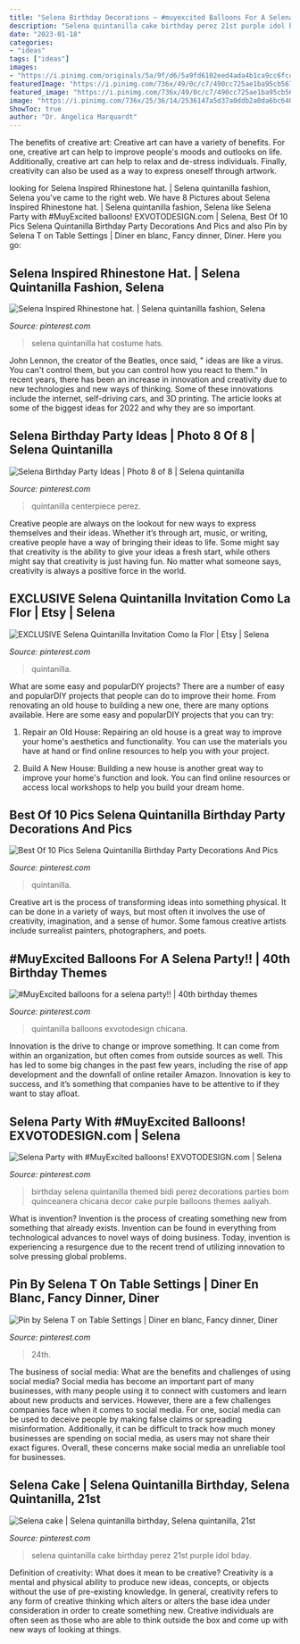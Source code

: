 ```yaml
---
title: "Selena Birthday Decorations ~ #muyexcited Balloons For A Selena Party!!"
description: "Selena quintanilla cake birthday perez 21st purple idol bday"
date: "2023-01-18"
categories:
- "ideas"
tags: ["ideas"]
images:
- "https://i.pinimg.com/originals/5a/9f/d6/5a9fd6102eed4ada4b1ca9cc6fccb9cb.jpg"
featuredImage: "https://i.pinimg.com/736x/49/0c/c7/490cc725ae1ba95cb567243f36c31eb0.jpg"
featured_image: "https://i.pinimg.com/736x/49/0c/c7/490cc725ae1ba95cb567243f36c31eb0.jpg"
image: "https://i.pinimg.com/736x/25/36/14/2536147a5d37a0ddb2a0da6bc6403a2e.jpg"
ShowToc: true
author: "Dr. Angelica Marquardt"
---
```



The benefits of creative art:
Creative art can have a variety of benefits. For one, creative art can help to improve people's moods and outlooks on life. Additionally, creative art can help to relax and de-stress individuals. Finally, creativity can also be used as a way to express oneself through artwork.

	

		
looking for Selena Inspired Rhinestone hat. | Selena quintanilla fashion, Selena you've came to the right web. We have 8 Pictures about Selena Inspired Rhinestone hat. | Selena quintanilla fashion, Selena like Selena Party with #MuyExcited balloons! EXVOTODESIGN.com | Selena, Best Of 10 Pics Selena Quintanilla Birthday Party Decorations And Pics and also Pin by Selena T on Table Settings | Diner en blanc, Fancy dinner, Diner. Here you go:
		
    
## Selena Inspired Rhinestone Hat. | Selena Quintanilla Fashion, Selena

<img loading=lazy src="https://i.pinimg.com/originals/94/e0/89/94e089bd67d107f287b2fb77d544cf42.jpg" onerror="this.onerror=null;this.src='https://tse1.mm.bing.net/th?id=OIP.t11lppkqUYtz1EejXbrZsgHaF4&amp;pid=15.1';" alt="Selena Inspired Rhinestone hat. | Selena quintanilla fashion, Selena">

_Source: pinterest.com_

>selena quintanilla hat costume hats. 

	

John Lennon, the creator of the Beatles, once said, " ideas are like a virus. You can't control them, but you can control how you react to them." In recent years, there has been an increase in innovation and creativity due to new technologies and new ways of thinking. Some of these innovations include the internet, self-driving cars, and 3D printing. The article looks at some of the biggest ideas for 2022 and why they are so important.

    
## Selena Birthday Party Ideas | Photo 8 Of 8 | Selena Quintanilla

<img loading=lazy src="https://i.pinimg.com/736x/25/36/14/2536147a5d37a0ddb2a0da6bc6403a2e.jpg" onerror="this.onerror=null;this.src='https://tse1.mm.bing.net/th?id=OIP.bEOf4rYfsi57qY8cRWAnhwHaNL&amp;pid=15.1';" alt="Selena Birthday Party Ideas | Photo 8 of 8 | Selena quintanilla">

_Source: pinterest.com_

>quintanilla centerpiece perez. 

	

Creative people are always on the lookout for new ways to express themselves and their ideas. Whether it’s through art, music, or writing, creative people have a way of bringing their ideas to life. Some might say that creativity is the ability to give your ideas a fresh start, while others might say that creativity is just having fun. No matter what someone says, creativity is always a positive force in the world.

    
## EXCLUSIVE Selena Quintanilla Invitation Como La Flor | Etsy | Selena

<img loading=lazy src="https://i.pinimg.com/736x/b1/e5/29/b1e529d7100cd5a5e41d5474d1b643ee.jpg" onerror="this.onerror=null;this.src='https://tse3.mm.bing.net/th?id=OIP.Tnf-shHCvcISzqpE6sX8AgHaF7&amp;pid=15.1';" alt="EXCLUSIVE Selena Quintanilla Invitation Como la Flor | Etsy | Selena">

_Source: pinterest.com_

>quintanilla. 

	

What are some easy and popularDIY projects?
There are a number of easy and popularDIY projects that people can do to improve their home. From renovating an old house to building a new one, there are many options available. Here are some easy and popularDIY projects that you can try:
1. Repair an Old House: Repairing an old house is a great way to improve your home's aesthetics and functionality. You can use the materials you have at hand or find online resources to help you with your project.

2. Build A New House: Building a new house is another great way to improve your home's function and look. You can find online resources or access local workshops to help you build your dream home.

    
## Best Of 10 Pics Selena Quintanilla Birthday Party Decorations And Pics

<img loading=lazy src="https://i.pinimg.com/originals/86/e3/01/86e301d8ff07d0504320364d99ca912f.jpg" onerror="this.onerror=null;this.src='https://tse1.mm.bing.net/th?id=OIP.7nEaNr1ijpJP0bqvn_yI9wHaEK&amp;pid=15.1';" alt="Best Of 10 Pics Selena Quintanilla Birthday Party Decorations And Pics">

_Source: pinterest.com_

>quintanilla. 

	

Creative art is the process of transforming ideas into something physical. It can be done in a variety of ways, but most often it involves the use of creativity, imagination, and a sense of humor. Some famous creative artists include surrealist painters, photographers, and poets.

    
## #MuyExcited Balloons For A Selena Party!! | 40th Birthday Themes

<img loading=lazy src="https://i.pinimg.com/736x/d6/27/2d/d6272dfd7198721db50c7c2db5335861.jpg" onerror="this.onerror=null;this.src='https://tse3.mm.bing.net/th?id=OIP.LooBVFHlz-InI1UkCbE-kgHaHa&amp;pid=15.1';" alt="#MuyExcited balloons for a selena party!! | 40th birthday themes">

_Source: pinterest.com_

>quintanilla balloons exvotodesign chicana. 

	

Innovation is the drive to change or improve something. It can come from within an organization, but often comes from outside sources as well. This has led to some big changes in the past few years, including the rise of app development and the downfall of online retailer Amazon. Innovation is key to success, and it’s something that companies have to be attentive to if they want to stay afloat.

    
## Selena Party With #MuyExcited Balloons! EXVOTODESIGN.com | Selena

<img loading=lazy src="https://i.pinimg.com/736x/49/0c/c7/490cc725ae1ba95cb567243f36c31eb0.jpg" onerror="this.onerror=null;this.src='https://tse2.mm.bing.net/th?id=OIP.lEa6ukjB5IuUebkmb4MAagHaHa&amp;pid=15.1';" alt="Selena Party with #MuyExcited balloons! EXVOTODESIGN.com | Selena">

_Source: pinterest.com_

>birthday selena quintanilla themed bidi perez decorations parties bom quinceanera chicana decor cake purple balloons themes aaliyah. 

	

What is invention?
Invention is the process of creating something new from something that already exists. Invention can be found in everything from technological advances to novel ways of doing business. Today, invention is experiencing a resurgence due to the recent trend of utilizing innovation to solve pressing global problems.

    
## Pin By Selena T On Table Settings | Diner En Blanc, Fancy Dinner, Diner

<img loading=lazy src="https://i.pinimg.com/originals/ad/fe/ca/adfecade5e39796c0723641521b383be.jpg" onerror="this.onerror=null;this.src='https://tse4.mm.bing.net/th?id=OIP.roguq5U3LNtjgFiKX7zNeQHaJ4&amp;pid=15.1';" alt="Pin by Selena T on Table Settings | Diner en blanc, Fancy dinner, Diner">

_Source: pinterest.com_

>24th. 

	

The business of social media: What are the benefits and challenges of using social media?
Social media has become an important part of many businesses, with many people using it to connect with customers and learn about new products and services. However, there are a few challenges companies face when it comes to social media. For one, social media can be used to deceive people by making false claims or spreading misinformation. Additionally, it can be difficult to track how much money businesses are spending on social media, as users may not share their exact figures. Overall, these concerns make social media an unreliable tool for businesses.

    
## Selena Cake | Selena Quintanilla Birthday, Selena Quintanilla, 21st

<img loading=lazy src="https://i.pinimg.com/originals/5a/9f/d6/5a9fd6102eed4ada4b1ca9cc6fccb9cb.jpg" onerror="this.onerror=null;this.src='https://tse3.mm.bing.net/th?id=OIP.TJsi_7dYshkSzsMjrw2bBgHaJ4&amp;pid=15.1';" alt="Selena cake | Selena quintanilla birthday, Selena quintanilla, 21st">

_Source: pinterest.com_

>selena quintanilla cake birthday perez 21st purple idol bday. 

	

Definition of creativity: What does it mean to be creative?
Creativity is a mental and physical ability to produce new ideas, concepts, or objects without the use of pre-existing knowledge. In general, creativity refers to any form of creative thinking which alters or alters the base idea under consideration in order to create something new. Creative individuals are often seen as those who are able to think outside the box and come up with new ways of looking at things.

